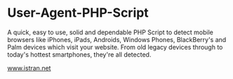 User-Agent-PHP-Script
=====================
A quick, easy to use, solid and dependable PHP Script to detect mobile browsers like iPhones, iPads, Androids, Windows Phones, BlackBerry's and Palm devices which visit your website. From old legacy devices through to today's hottest smartphones, they're all detected.


www.istran.net

